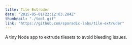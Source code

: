 ```yaml
---
title: Tile Extruder
date: "2015-05-01T22:12:03.284Z"
thumbnail: "./tool.gif"
link: "https://github.com/sporadic-labs/tile-extruder"
---
```


A tiny Node app to extrude tilesets to avoid bleeding issues.
